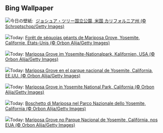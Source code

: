 ## Bing Wallpaper
![](https://www.bing.com/th?id=OHR.JTNPMilkyWay_JA-JP0040708702_UHD.jpg&w=1000)今日の壁紙: &nbsp;[ジョシュア・ツリー国立公園, 米国 カリフォルニア州 (© Schroptschop/Getty Images)](https://www.bing.com/th?id=OHR.JTNPMilkyWay_JA-JP0040708702_UHD.jpg)
<br><br/>
![](https://www.bing.com/th?id=OHR.MariposaGrove_FR-FR4964975063_UHD.jpg&w=1000)Today: [Forêt de séquoias géants de Mariposa Grove, Yosemite, Californie, États-Unis (© Orbon Alija/Getty Images)](https://www.bing.com/th?id=OHR.MariposaGrove_FR-FR4964975063_UHD.jpg)
<br><br/>
![](https://www.bing.com/th?id=OHR.MariposaGrove_DE-DE6502000556_UHD.jpg&w=1000)Today: [Mariposa Grove im Yosemite-Nationalpark, Kalifornien, USA (© Orbon Alija/Getty Images)](https://www.bing.com/th?id=OHR.MariposaGrove_DE-DE6502000556_UHD.jpg)
<br><br/>
![](https://www.bing.com/th?id=OHR.MariposaGrove_ES-ES4546684811_UHD.jpg&w=1000)Today: [Mariposa Grove en el parque nacional de Yosemite, California, EE.UU. (© Orbon Alija/Getty Images)](https://www.bing.com/th?id=OHR.MariposaGrove_ES-ES4546684811_UHD.jpg)
<br><br/>
![](https://www.bing.com/th?id=OHR.MariposaGrove_EN-GB9222031969_UHD.jpg&w=1000)Today: [Mariposa Grove in Yosemite National Park, California (© Orbon Alija/Getty Images)](https://www.bing.com/th?id=OHR.MariposaGrove_EN-GB9222031969_UHD.jpg)
<br><br/>
![](https://www.bing.com/th?id=OHR.MariposaGrove_IT-IT8703227587_UHD.jpg&w=1000)Today: [Boschetto di Mariposa nel Parco Nazionale dello Yosemite, California (© Orbon Alija/Getty Images)](https://www.bing.com/th?id=OHR.MariposaGrove_IT-IT8703227587_UHD.jpg)
<br><br/>
![](https://www.bing.com/th?id=OHR.MariposaGrove_PT-BR5231629704_UHD.jpg&w=1000)Today: [Mariposa Grove no Parque Nacional de Yosemite, Califórnia, nos EUA  (© Orbon Alija/Getty Images)](https://www.bing.com/th?id=OHR.MariposaGrove_PT-BR5231629704_UHD.jpg)
<br><br/>
